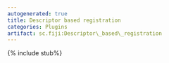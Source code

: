 ```yaml
---
autogenerated: true
title: Descriptor based registration
categories: Plugins
artifact: sc.fiji:Descriptor\_based\_registration
---
```


{% include stub%}



